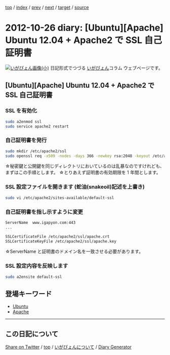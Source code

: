[top](https://igapyon.github.io/diary/) 
 / [index](https://igapyon.github.io/diary/2012/index.html) 
 / [prev](https://igapyon.github.io/diary/2012/ig121025.html) 
 / [next](https://igapyon.github.io/diary/2012/ig121027.html) 
 / [target](https://igapyon.github.io/diary/2012/ig121026.html) 
 / [source](https://github.com/igapyon/diary/blob/gh-pages/2012/ig121026.html.src.md) 

2012-10-26 diary: [Ubuntu][Apache] Ubuntu 12.04 + Apache2 で SSL 自己証明書
=====================================================================================================
[![いがぴょん画像(小)](https://igapyon.github.io/diary/images/iga200306s.jpg "いがぴょん")](https://igapyon.github.io/diary/memo/memoigapyon.html) 日記形式でつづる [いがぴょん](https://igapyon.github.io/diary/memo/memoigapyon.html)コラム ウェブページです。

## [Ubuntu][Apache] Ubuntu 12.04 + Apache2 で SSL 自己証明書


### SSL を有効化


```sh
sudo a2enmod ssl
sudo service apache2 restart
```



### 自己証明書を発行


```sh
sudo mkdir /etc/apache2/ssl
sudo openssl req -x509 -nodes -days 366 -newkey rsa:2048 -keyout /etc/apache2/ssl/apache.key -out /etc/apache2/ssl/apache.crt
```

☆秘密鍵と公開鍵を同じディレクトリにおいているのは乱暴なのですけれども、まずはこの手順とします。
☆とりあえず証明書の有効期限を 1 年間とします。


### SSL 設定ファイルを開きます (蛇油(snakeoil)記述を上書き)


```sh
sudo vi /etc/apache2/sites-available/default-ssl
```



### 自己証明書を指し示すように変更


```sh
ServerName  www.igapyon.com:443
...

SSLCertificateFile /etc/apache2/ssl/apache.crt
SSLCertificateKeyFile /etc/apache2/ssl/apache.key
```

☆ServerName と証明書のドメイン名を一致させる必要があります。


### SSL 設定内容を反映します


```sh
sudo a2ensite default-ssl
```



## 登場キーワード

* [Ubuntu](../keyword/ubuntu.html)
* [Apache](../keyword/apache.html)

----------------------------------------------------------------------------------------------------

## この日記について

[Share on Twitter](https://twitter.com/intent/tweet?hashtags=igapyon%2Cdiary%2C%E3%81%84%E3%81%8C%E3%81%B4%E3%82%87%E3%82%93%2CUbuntu%2CApache&text=%5BUbuntu%5D%5BApache%5D+Ubuntu+12.04+%2B+Apache2+%E3%81%A7+SSL+%E8%87%AA%E5%B7%B1%E8%A8%BC%E6%98%8E%E6%9B%B8&url=https%3A%2F%2Figapyon.github.io%2Fdiary%2F2012%2Fig121026.html) / [top](https://igapyon.github.io/diary/) / [いがぴょんについて](https://igapyon.github.io/diary/memo/memoigapyon.html) / [Diary Generator](https://github.com/igapyon/igapyonv3)
